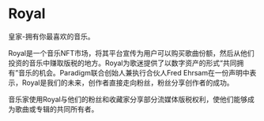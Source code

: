 # 

# Royal

皇家-拥有你最喜欢的音乐。

Royal是一个音乐NFT市场，将其平台宣传为用户可以购买歌曲份额，然后从他们投资的音乐中赚取版税的地方。Royal为歌迷提供了以数字资产的形式“共同拥有”音乐的机会。Paradigm联合创始人兼执行合伙人Fred Ehrsam在一份声明中表示，Royal是我们的未来，创作者直接走向粉丝，粉丝分享创作者的成功。

音乐家使用Royal与他们的粉丝和收藏家分享部分流媒体版税权利，使他们能够成为歌曲或专辑的共同所有者。

